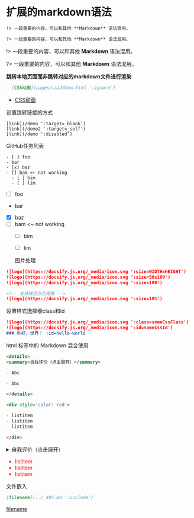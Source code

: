 # 扩展的markdown语法

```markdown
!> 一段重要的内容，可以和其他 **Markdown** 语法混用。

?> 一段重要的内容，可以和其他 **Markdown** 语法混用。
```

!> 一段重要的内容，可以和其他 **Markdown** 语法混用。

?> 一段重要的内容，可以和其他 **Markdown** 语法混用。

**跳转本地页面而非跳转对应的markdown文件进行渲染**
```markdown
- [CSS动画](pages/css3demo.html ':ignore')
```
- [CSS动画](pages/css3demo.html ':ignore')

设置跳转链接的方式
```
[link](/demo ':target=_blank')
[link](/demo2 ':target=_self')
[link](/demo ':disabled')
```

GitHub任务列表
```
- [ ] foo
- bar
- [x] baz
- [] bam <~ not working
  - [ ] bim
  - [ ] lim
```
- [ ] foo
- bar
- [x] baz
- [ ] bam <~ not working
  - [ ] bim
  - [ ] lim


  图片处理
  
```markdown
![logo](https://docsify.js.org/_media/icon.svg ':size=WIDTHxHEIGHT')
![logo](https://docsify.js.org/_media/icon.svg ':size=50x100')
![logo](https://docsify.js.org/_media/icon.svg ':size=100')

<!-- 支持按百分比缩放 -->
![logo](https://docsify.js.org/_media/icon.svg ':size=10%')
  ```

设置样式选择器class和id
```md
![logo](https://docsify.js.org/_media/icon.svg ':class=someCssClass')
![logo](https://docsify.js.org/_media/icon.svg ':id=someCssId')
### 你好，世界！ :id=hello-world

```

html 标签中的 Markdown 混合使用
```md
<details>
<summary>自我评价（点击展开）</summary>

- Abc

- Abc

</details>

<div style='color: red'>

- listitem
- listitem
- listitem

</div>
```
<details>
<summary>自我评价（点击展开）</summary>

- Abc
- Abc

</details>

<div style='color: red'>

- listitem
- listitem
- listitem

</div>


文件嵌入

```md
[filename](../_404.md ':include')
```
[filename](../_404.md ':include')